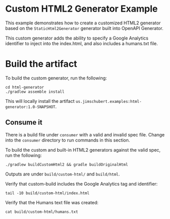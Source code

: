 # Custom HTML2 Generator Example

This example demonstrates how to create a customized HTML2 generator based on the `StaticHtml2Generator` generator
built into OpenAPI Generator.

This custom generator adds the ability to specify a Google Analytics identifier to inject into the index.html, and also includes a humans.txt file.

# Build the artifact

To build the custom generator, run the following:

```
cd html-generator
./gradlew assemble install
```

This will locally install the artifact `us.jimschubert.examples:html-generator:1.0-SNAPSHOT`.

## Consume it

There is a build file under `consumer` with a valid and invalid spec file. Change into the `consumer` directory to run commands in this section.

To build the custom and built-in HTML2 generators against the valid spec, run the following:

```
./gradlew buildCustomHtml2 && gradle buildOriginalHtml
```

Outputs are under `build/custom-html/` and `build/html`.

Verify that custom-build includes the Google Analytics tag and identifier:

```
tail -10 build/custom-html/index.html
```

Verify that the Humans text file was created:

```
cat build/custom-html/humans.txt
```

